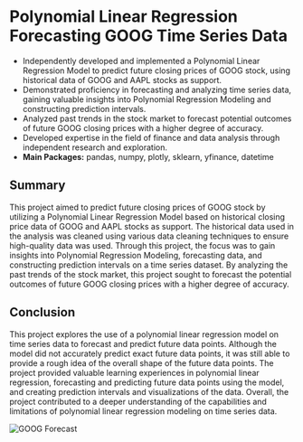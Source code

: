 # Polynomial Linear Regression Forecasting GOOG Time Series Data
* Independently developed and implemented a Polynomial Linear Regression Model to predict future closing prices of GOOG stock, using historical data of GOOG and AAPL stocks as support.
* Demonstrated proficiency in forecasting and analyzing time series data, gaining valuable insights into Polynomial Regression Modeling and constructing prediction intervals.
* Analyzed past trends in the stock market to forecast potential outcomes of future GOOG closing prices with a higher degree of accuracy.
* Developed expertise in the field of finance and data analysis through independent research and exploration.
* **Main Packages:** pandas, numpy, plotly, sklearn, yfinance, datetime

## Summary
This project aimed to predict future closing prices of GOOG stock by utilizing a Polynomial Linear Regression Model based on historical closing price data of GOOG and AAPL stocks as support. The historical data used in the analysis was cleaned using various data cleaning techniques to ensure high-quality data was used. Through this project, the focus was to gain insights into Polynomial Regression Modeling, forecasting data, and constructing prediction intervals on a time series dataset. By analyzing the past trends of the stock market, this project sought to forecast the potential outcomes of future GOOG closing prices with a higher degree of accuracy.

## Conclusion
This project explores the use of a polynomial linear regression model on time series data to forecast and predict future data points. Although the model did not accurately predict exact future data points, it was still able to provide a rough idea of the overall shape of the future data points. The project provided valuable learning experiences in polynomial linear regression, forecasting and predicting future data points using the model, and creating prediction intervals and visualizations of the data. Overall, the project contributed to a deeper understanding of the capabilities and limitations of polynomial linear regression modeling on time series data.

![GOOG Forecast](https://user-images.githubusercontent.com/43764400/221107702-f38c4096-e988-4f56-bf6c-eb58c7f0a467.png)
